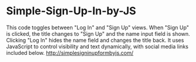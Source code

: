 # Simple-Sign-Up-In-by-JS
This code toggles between "Log In" and "Sign Up" views. When "Sign Up" is clicked, the title changes to "Sign Up" and the name input field is shown. Clicking "Log In" hides the name field and changes the title back. It uses JavaScript to control visibility and text dynamically, with social media links included below.
http://simplesigninupformbyjs.com/
